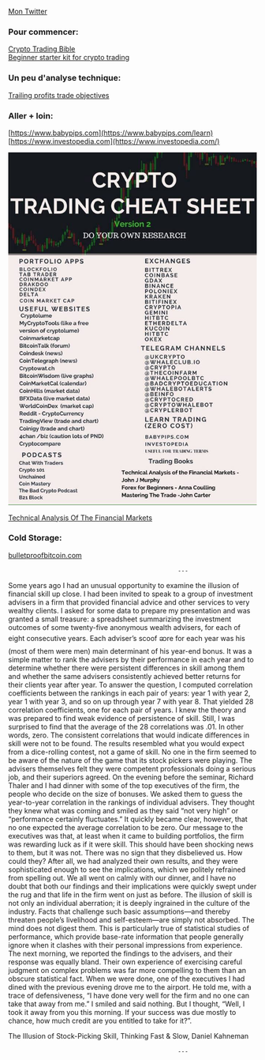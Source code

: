 [Mon Twitter](https://twitter.com/JonWaitz)
### Pour commencer:
  [Crypto Trading Bible](https://hackernoon.com/the-cryptocurrency-trading-bible-43d0c57e3fe6) <br>
  [Beginner starter kit for crypto trading](https://alunacrypto.blogspot.fr/2017/06/essential-beginners-starter-kit-for-cryptocurrency-trading-bitcoin-altcoins-ethereum.html)

### Un peu d'analyse technique:
  [Trailing profits trade objectives](https://cryptoyoda1338.wordpress.com/2017/08/10/trailing-profits-trade-objectives/)

### Aller + loin:
  [https://www.babypips.com](https://www.babypips.com/learn) <br>
  [https://www.investopedia.com](https://www.investopedia.com/)

![Crypto Trading Cheat Shit](https://github.com/JonMary/Cryptos/blob/master/lol.jpg?raw=true)

[Technical Analysis Of The Financial Markets](https://cdn.preterhuman.net/texts/unsorted2/Stock%20books%20029/John%20J%20Murphy%20-%20Technical%20Analysis%20Of%20The%20Financial%20Markets.pdf)

### Cold Storage:
[bulletproofbitcoin.com](http://bulletproofbitcoin.com/)


                                                    ---
                                                    
Some years ago I had an unusual opportunity to examine the illusion of financial skill up close. I had been invited to speak to a group of investment advisers in a firm that provided financial advice and other services to very wealthy clients. I asked for some data to prepare my presentation and was granted a small treasure: a spreadsheet summarizing the investment outcomes of some twenty-five anonymous wealth advisers, for each of eight consecutive years. Each adviser’s scoof ဆre for each year was his (most of them were men) main determinant of his year-end bonus. It was a simple matter to rank the advisers by their performance in each year and to determine whether there were persistent differences in skill among them and whether the same advisers consistently achieved better returns for their clients year after year.
To answer the question, I computed correlation coefficients between the rankings in each pair of years: year 1 with year 2, year 1 with year 3, and so on up through year 7 with year 8. That yielded 28 correlation coefficients, one for each pair of years. I knew the theory and was prepared to find weak evidence of persistence of skill. Still, I was surprised to find that the average of the 28 correlations was .01. In other words, zero. The consistent correlations that would indicate differences in skill were not to be found. The results resembled what you would expect from a dice-rolling contest, not a game of skill.
No one in the firm seemed to be aware of the nature of the game that its stock pickers were playing. The advisers themselves felt they were competent professionals doing a serious job, and their superiors agreed. On the evening before the seminar, Richard Thaler and I had dinner with some of the top executives of the firm, the people who decide on the size of bonuses. We asked them to guess the year-to-year correlation in the rankings of individual advisers. They thought they knew what was coming and smiled as they said “not very high” or “performance certainly fluctuates.” It quickly became clear, however, that no one expected the average correlation to be zero.
Our message to the executives was that, at least when it came to building portfolios, the firm was rewarding luck as if it were skill. This should have been shocking news to them, but it was not. There was no sign that they disbelieved us. How could they? After all, we had analyzed their own results, and they were sophisticated enough to see the implications, which we politely refrained from spelling out. We all went on calmly with our dinner, and I have no doubt that both our findings and their implications were quickly swept under the rug and that life in the firm went on just as before. The illusion of skill is not only an individual aberration; it is deeply ingrained in the culture of the industry. Facts that challenge such basic assumptions—and thereby threaten people’s livelihood and self-esteem—are simply not absorbed. The mind does not digest them. This is particularly true of statistical studies of performance, which provide base-rate information that people generally ignore when it clashes with their personal impressions from experience.
The next morning, we reported the findings to the advisers, and their response was equally bland. Their own experience of exercising careful judgment on complex problems was far more compelling to them than an obscure statistical fact. When we were done, one of the executives I had dined with the previous evening drove me to the airport. He told me, with a trace of defensiveness, “I have done very well for the firm and no one can take that away from me.” I smiled and said nothing. But I thought, “Well, I took it away from you this morning. If your success was due mostly to chance, how much credit are you entitled to take for it?”.

The Illusion of Stock-Picking Skill,
Thinking Fast & Slow, Daniel Kahneman

                                                    ---
